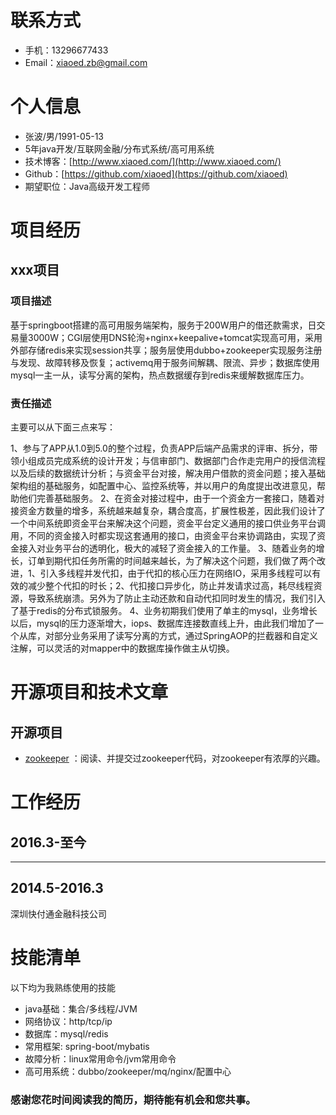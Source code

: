 # 联系方式

- 手机：13296677433
- Email：xiaoed.zb@gmail.com

# 个人信息

 - 张波/男/1991-05-13
 - 5年java开发/互联网金融/分布式系统/高可用系统
 - 技术博客：[http://www.xiaoed.com/](http://www.xiaoed.com/) 
 - Github：[https://github.com/xiaoed](https://github.com/xiaoed)
 - 期望职位：Java高级开发工程师
 

# 项目经历

## xxx项目

### 项目描述

基于springboot搭建的高可用服务端架构，服务于200W用户的借还款需求，日交易量3000W；CGI层使用DNS轮洵+nginx+keepalive+tomcat实现高可用，采用外部存储redis来实现session共享；服务层使用dubbo+zookeeper实现服务注册与发现、故障转移及恢复；activemq用于服务间解耦、限流、异步；数据库使用mysql一主一从，读写分离的架构，热点数据缓存到redis来缓解数据库压力。

### 责任描述

主要可以从下面三点来写：

1、参与了APP从1.0到5.0的整个过程，负责APP后端产品需求的评审、拆分，带领小组成员完成系统的设计开发；与信审部门、数据部门合作走完用户的授信流程以及后续的数据统计分析；与资金平台对接，解决用户借款的资金问题；接入基础架构组的基础服务，如配置中心、监控系统等，并以用户的角度提出改进意见，帮助他们完善基础服务。
2、在资金对接过程中，由于一个资金方一套接口，随着对接资金方数量的增多，系统越来越复杂，耦合度高，扩展性极差，因此我们设计了一个中间系统即资金平台来解决这个问题，资金平台定义通用的接口供业务平台调用，不同的资金接入时都实现这套通用的接口，由资金平台来协调路由，实现了资金接入对业务平台的透明化，极大的减轻了资金接入的工作量。
3、随着业务的增长，订单到期代扣任务所需的时间越来越长，为了解决这个问题，我们做了两个改进，1、引入多线程并发代扣，由于代扣的核心压力在网络IO，采用多线程可以有效的减少整个代扣的时长；2、代扣接口异步化，防止并发请求过高，耗尽线程资源，导致系统崩溃。另外为了防止主动还款和自动代扣同时发生的情况，我们引入了基于redis的分布式锁服务。
4、业务初期我们使用了单主的mysql，业务增长以后，mysql的压力逐渐增大，iops、数据库连接数直线上升，由此我们增加了一个从库，对部分业务采用了读写分离的方式，通过SpringAOP的拦截器和自定义注解，可以灵活的对mapper中的数据库操作做主从切换。 


# 开源项目和技术文章

## 开源项目

- [zookeeper](https://github.com/apache/zookeeper) ：阅读、并提交过zookeeper代码，对zookeeper有浓厚的兴趣。


# 工作经历

## 2016.3-至今
******

## 2014.5-2016.3
深圳快付通金融科技公司
 
 
# 技能清单

以下均为我熟练使用的技能

- java基础：集合/多线程/JVM
- 网络协议：http/tcp/ip
- 数据库：mysql/redis
- 常用框架: spring-boot/mybatis
- 故障分析：linux常用命令/jvm常用命令
- 高可用系统：dubbo/zookeeper/mq/nginx/配置中心


### 感谢您花时间阅读我的简历，期待能有机会和您共事。
